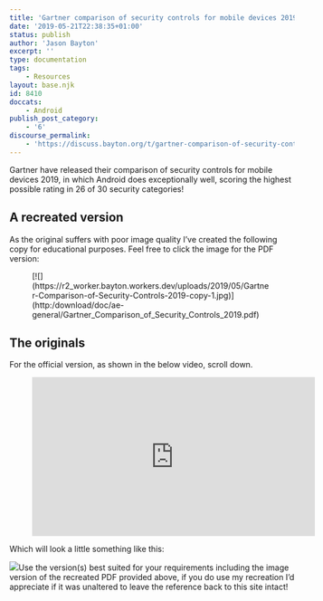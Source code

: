 ```yaml
---
title: 'Gartner comparison of security controls for mobile devices 2019'
date: '2019-05-21T22:38:35+01:00'
status: publish
author: 'Jason Bayton'
excerpt: ''
type: documentation
tags: 
    - Resources
layout: base.njk
id: 8410
doccats:
    - Android
publish_post_category:
    - '6'
discourse_permalink:
    - 'https://discuss.bayton.org/t/gartner-comparison-of-security-controls-for-mobile-devices-2019/299'
---
```

Gartner have released their comparison of security controls for mobile devices 2019, in which Android does exceptionally well, scoring the highest possible rating in 26 of 30 security categories!

A recreated version
-------------------

As the original suffers with poor image quality I’ve created the following copy for educational purposes. Feel free to click the image for the PDF version:

<figure class="wp-block-image">[![](https://r2_worker.bayton.workers.dev/uploads/2019/05/Gartner-Comparison-of-Security-Controls-2019-copy-1.jpg)](http:/download/doc/ae-general/Gartner_Comparison_of_Security_Controls_2019.pdf)</figure>

The originals
-------------

For the official version, as shown in the below video, scroll down.

<figure class="wp-block-embed-youtube wp-block-embed is-type-video is-provider-youtube wp-embed-aspect-16-9 wp-has-aspect-ratio"><div class="wp-block-embed__wrapper"><iframe allow="accelerometer; autoplay; encrypted-media; gyroscope; picture-in-picture" allowfullscreen="" frameborder="0" height="281" loading="lazy" src="https://www.youtube.com/embed/zRhSmH4vSE0?feature=oembed" title="2019 state of mobile security intro - Interview with Gartner's Patrick Hevesi" width="500"></iframe></div></figure>

Which will look a little something like this:

![](https://r2_worker.bayton.workers.dev/uploads/2019/05/0.png)Use the version(s) best suited for your requirements including the image version of the recreated PDF provided above, if you do use my recreation I’d appreciate if it was unaltered to leave the reference back to this site intact!
